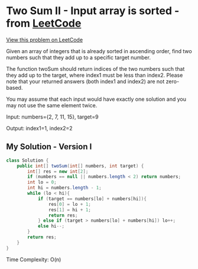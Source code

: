 # Two Sum II - Input array is sorted - from [LeetCode](https://leetcode.com)
[View this problem on LeetCode](https://leetcode.com/problems/two-sum-ii-input-array-is-sorted/description/)

Given an array of integers that is already sorted in ascending order, find two numbers such that they add up to a specific target number.

The function twoSum should return indices of the two numbers such that they add up to the target, where index1 must be less than index2. Please note that your returned answers (both index1 and index2) are not zero-based.

You may assume that each input would have exactly one solution and you may not use the same element twice.

Input: numbers={2, 7, 11, 15}, target=9

Output: index1=1, index2=2

## My Solution - Version I
```java
class Solution {
    public int[] twoSum(int[] numbers, int target) {
        int[] res = new int[2];
        if (numbers == null || numbers.length < 2) return numbers;
        int lo = 0;
        int hi = numbers.length - 1;
        while (lo < hi){
            if (target == numbers[lo] + numbers[hi]){
                res[0] = lo + 1;
                res[1] = hi + 1;
                return res;
            } else if (target > numbers[lo] + numbers[hi]) lo++;
            else hi--;
        }
        return res;
    }
}
```

Time Complexity: O(n)